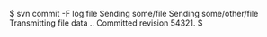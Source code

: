 

  $ svn commit -F log.file
  Sending        some/file
  Sending        some/other/file
  Transmitting file data ..
  Committed revision 54321.
  $
